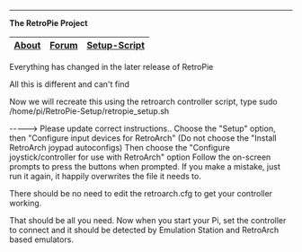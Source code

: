 ----
**The RetroPie Project**

[About](https://retropie.org.uk/)  | [Forum](https://retropie.org.uk/forum/)   |  [Setup-Script](https://github.com/RetroPie/RetroPie-Setup)
--------|----------|---------


Everything has changed in the later release of RetroPie

All this is different and can't find

Now we will recreate this using the retroarch controller script, type
sudo /home/pi/RetroPie-Setup/retropie_setup.sh

-----> Please update correct instructions..
Choose the "Setup" option, then "Configure input devices for RetroArch" (Do not choose the "Install RetroArch joypad autoconfigs)
Then choose the "Configure joystick/controller for use with RetroArch" option
Follow the on-screen prompts to press the buttons when prompted.
If you make a mistake, just run it again, it happily overwrites the file it needs to.

There should be no need to edit the retroarch.cfg to get your controller working.

That should be all you need. Now when you start your Pi, set the controller to connect and it should be detected by Emulation Station and RetroArch based emulators.